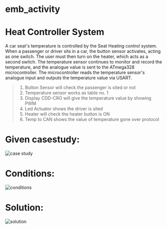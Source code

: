 # emb_activity

# Heat Controller System


A car seat's temperature is controlled by the Seat Heating control system. When a passenger or driver sits in a car, the button sensor activates, acting as one switch. The user must then turn on the heater, which acts as a second switch. The temperature sensor continues to monitor and record the temperature, and the analogue value is sent to the ATmega328 microcontroller. The microcontroller reads the temperature sensor's analogue input and outputs the temperature value via USART.

>1. Button Sensor will check the passenger is sited or not
>2. Temperature sensor works as table no. 1
>3. Display CDD-CRO will give the temperature value by showing PWM
>4. Led Actuator shows the driver is sited 
>5. Heater will check the heater button is ON
>6. Temp to CAN shows the value of temperature gone over protocol

# Given casestudy:
![case study](https://github.com/2015pushkar/303459_Embedded_casestudy/blob/main/303459_Embedded_CaseStudy/IMAGES%20AND%20RESULTS/casestudy.JPG)

# Conditions:
![conditions](https://github.com/2015pushkar/303459_Embedded_casestudy/blob/main/303459_Embedded_CaseStudy/IMAGES%20AND%20RESULTS/tabulation.JPG)

# Solution:
![solution](https://github.com/2015pushkar/303459_Embedded_casestudy/blob/main/303459_Embedded_CaseStudy/IMAGES%20AND%20RESULTS/Screenshot%20(38).png)



